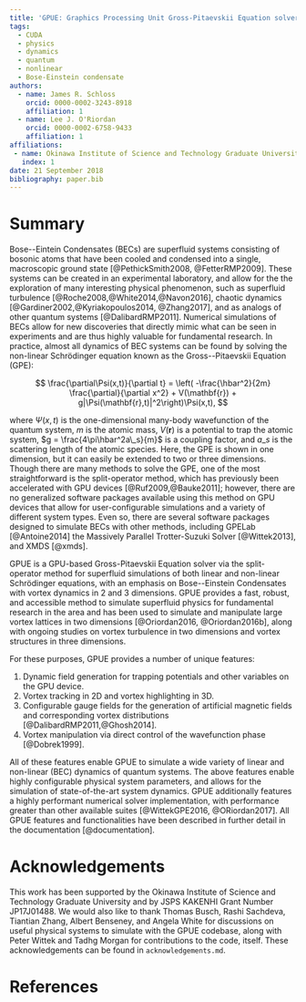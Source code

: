 ```yaml
---
title: 'GPUE: Graphics Processing Unit Gross-Pitaevskii Equation solver'
tags:
  - CUDA
  - physics
  - dynamics
  - quantum
  - nonlinear
  - Bose-Einstein condensate
authors:
  - name: James R. Schloss
    orcid: 0000-0002-3243-8918
    affiliation: 1
  - name: Lee J. O'Riordan
    orcid: 0000-0002-6758-9433
    affiliation: 1
affiliations:
 - name: Okinawa Institute of Science and Technology Graduate University, Onna-son, Okinawa 904-0495, Japan.
   index: 1
date: 21 September 2018
bibliography: paper.bib
---
```


# Summary

Bose--Eintein Condensates (BECs) are superfluid systems consisting of bosonic atoms that have been cooled and condensed into a single, macroscopic ground state [@PethickSmith2008, @FetterRMP2009].
These systems can be created in an experimental laboratory, and allow for the the exploration of many interesting physical phenomenon, such as superfluid turbulence [@Roche2008,@White2014,@Navon2016], chaotic dynamics [@Gardiner2002,@Kyriakopoulos2014, @Zhang2017], and as analogs of other quantum systems [@DalibardRMP2011].
Numerical simulations of BECs allow for new discoveries that directly mimic what can be seen in experiments and are thus highly valuable for fundamental research.
In practice, almost all dynamics of BEC systems can be found by solving the non-linear Schr&ouml;dinger equation known as the Gross--Pitaevskii Equation (GPE):

$$
\frac{\partial\Psi(x,t)}{\partial t} = \left( -\frac{\hbar^2}{2m} \frac{\partial}{\partial x^2} + V(\mathbf{r}) + g|\Psi(\mathbf{r},t)|^2\right)\Psi(x,t),
$$

where $\Psi(x,t)$ is the one-dimensional many-body wavefunction of the quantum system, $m$ is the atomic mass, $V(\mathbf{r})$ is a potential to trap the atomic system, $g = \frac{4\pi\hbar^2a\_s}{m}$ is a coupling factor, and $a\_s$ is the scattering length of the atomic species.
Here, the GPE is shown in one dimension, but it can easily be extended to two or three dimensions.
Though there are many methods to solve the GPE, one of the most straightforward is the split-operator method, which has previously been accelerated with GPU devices [@Ruf2009,@Bauke2011]; however, there are no generalized software packages available using this method on GPU devices that allow for user-configurable simulations and a variety of different system types.
Even so, there are several software packages designed to simulate BECs with other methods, including GPELab [@Antoine2014] the Massively Parallel Trotter-Suzuki Solver [@Wittek2013], and XMDS [@xmds].

GPUE is a GPU-based Gross-Pitaevskii Equation solver via the split-operator method for superfluid simulations of both linear and non-linear Schr&ouml;dinger equations, with an emphasis on Bose--Einstein Condensates with vortex dynamics in 2 and 3 dimensions. GPUE provides a fast, robust, and accessible method to simulate superfluid physics for fundamental research in the area and has been used to simulate and manipulate large vortex lattices in two dimensions [@Oriordan2016, @Oriordan2016b], along with ongoing studies on vortex turbulence in two dimensions and vortex structures in three dimensions.

For these purposes, GPUE provides a number of unique features:
1. Dynamic field generation for trapping potentials and other variables on the GPU device.
2. Vortex tracking in 2D and vortex highlighting in 3D.
3. Configurable gauge fields for the generation of artificial magnetic fields and corresponding vortex distributions [@DalibardRMP2011,@Ghosh2014].
4. Vortex manipulation via direct control of the wavefunction phase [@Dobrek1999].

All of these features enable GPUE to simulate a wide variety of linear and non-linear (BEC) dynamics of quantum systems. The above features enable highly configurable physical system parameters, and allows for the simulation of state-of-the-art system dynamics. GPUE additionally features a highly performant numerical solver implementation, with performance greater than other available suites [@WittekGPE2016, @ORiordan2017]. All GPUE features and functionalities have been described in further detail in the documentation [@documentation].

# Acknowledgements
This work has been supported by the Okinawa Institute of Science and Technology Graduate University and by JSPS KAKENHI Grant Number JP17J01488.
We would also like to thank Thomas Busch, Rashi Sachdeva, Tiantian Zhang, Albert Benseney, and Angela White for discussions on useful physical systems to simulate with the GPUE codebase, along with Peter Wittek and Tadhg Morgan for contributions to the code, itself.
These acknowledgements can be found in `acknowledgements.md`.

# References
